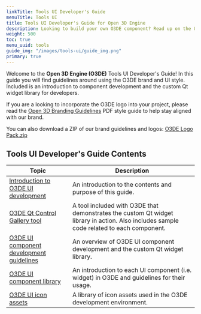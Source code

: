 ```yaml
---
linkTitle: Tools UI Developer's Guide
menuTitle: Tools UI
title: Tools UI Developer's Guide for Open 3D Engine
description: Looking to build your own O3DE component? Read up on the UI style and implementation.
weight: 500
toc: true
menu_uuid: tools
guide_img: "/images/tools-ui/guide_img.png"
primary: true
---
```


Welcome to the **Open 3D Engine (O3DE)** Tools UI Developer's Guide! In this guide you will find guidelines around using the O3DE brand and UI style. Included is an introduction to component development and the custom Qt widget library for developers.

If you are a looking to incorporate the O3DE logo into your project, please read the [Open 3D Branding Guidelines](/files/Open-3D-Branding-Guidelines-June-2021.pdf) PDF style guide to help stay aligned with our brand.

You can also download a ZIP of our brand guidelines and logos: [O3DE Logo Pack.zip](/files/O3DE-Logo-Pack.zip)

## Tools UI Developer's Guide Contents

| Topic | Description |
| --- | --- |
| [Introduction to O3DE UI development](ui-dev-intro/) | An introduction to the contents and purpose of this guide. |
| [O3DE Qt Control Gallery tool](uidev-control-gallery/) | A tool included with O3DE that demonstrates the custom Qt widget library in action. Also includes sample code related to each component. |
| [O3DE UI component development guidelines](uidev-component-development-guidelines/) | An overview of O3DE UI component development and the custom Qt widget library. |
| [O3DE UI component library](component-library/) | An introduction to each UI component (i.e. widget) in O3DE and guidelines for their usage. |
| [O3DE UI icon assets](icon-assets/) | A library of icon assets used in the O3DE development environment. |
